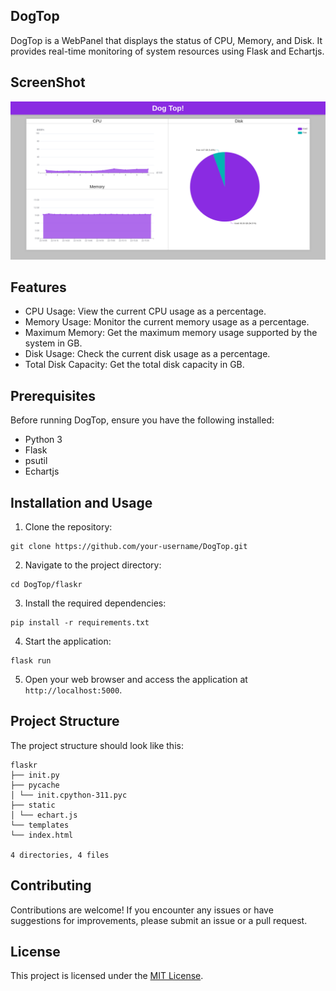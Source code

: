 ## DogTop

DogTop is a WebPanel that displays the status of CPU, Memory, and Disk. It provides real-time monitoring of system resources using Flask and Echartjs.

## ScreenShot

![](/Screenshot.png)

## Features

- CPU Usage: View the current CPU usage as a percentage.
- Memory Usage: Monitor the current memory usage as a percentage.
- Maximum Memory: Get the maximum memory usage supported by the system in GB.
- Disk Usage: Check the current disk usage as a percentage.
- Total Disk Capacity: Get the total disk capacity in GB.

## Prerequisites

Before running DogTop, ensure you have the following installed:

- Python 3
- Flask
- psutil
- Echartjs

## Installation and Usage
1. Clone the repository:
```
git clone https://github.com/your-username/DogTop.git
```
2. Navigate to the project directory:
```
cd DogTop/flaskr
```
3. Install the required dependencies:
```
pip install -r requirements.txt
```
4. Start the application:
```
flask run
```
5. Open your web browser and access the application at `http://localhost:5000`.

## Project Structure

The project structure should look like this:
```
flaskr
├── init.py
├── pycache
│ └── init.cpython-311.pyc
├── static
│ └── echart.js
└── templates
└── index.html

4 directories, 4 files
```

## Contributing

Contributions are welcome! If you encounter any issues or have suggestions for improvements, please submit an issue or a pull request.

## License

This project is licensed under the [MIT License](LICENSE).

